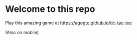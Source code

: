 # Welcome to this repo

Play this amazing game at https://agogte.github.io/tic-tac-toe

(Also on mobile)
